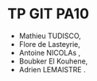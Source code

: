 # TP GIT PA10

- Mathieu TUDISCO,
- Flore de Lasteyrie,
- Antoine NICOLAs , 
- Boubker El Kouhene,
- Adrien LEMAISTRE .
